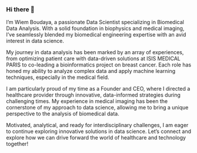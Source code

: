 ### Hi there 👋
I’m Wiem Boudaya, a passionate Data Scientist specializing in Biomedical Data Analysis. With a solid foundation in biophysics and medical imaging, I’ve seamlessly blended my biomedical engineering expertise with an avid interest in data science.

My journey in data analysis has been marked by an array of experiences, from optimizing patient care with data-driven solutions at ISIS MEDICAL PARIS to co-leading a bioinformatics project on breast cancer. Each role has honed my ability to analyze complex data and apply machine learning techniques, especially in the medical field.

I am particularly proud of my time as a Founder and CEO, where I directed a healthcare provider through innovative, data-informed strategies during challenging times. My experience in medical imaging has been the cornerstone of my approach to data science, allowing me to bring a unique perspective to the analysis of biomedical data.

Motivated, analytical, and ready for interdisciplinary challenges, I am eager to continue exploring innovative solutions in data science. Let’s connect and explore how we can drive forward the world of healthcare and technology together!
<!--
**wiemboudaya/wiemboudaya** is a ✨ _special_ ✨ repository because its `README.md` (this file) appears on your GitHub profile.

Here are some ideas to get you started:

- 🔭 I’m currently working on Omdena projects
- 🌱 I’m currently learning Deep learning
- 👯 I’m looking to collaborate on Machine learning projects
- 🤔 I’m looking for help with MLops
- 💬 Ask me about Medical imaging
- 📫 How to reach me: wiem.boudaya@gmail
- 😄 Pronouns: She/her
- ⚡ Fun fact: Can't think of one right now! maybe later
-->
